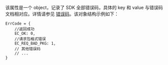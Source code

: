该属性是一个 object，记录了 SDK 全部错误码，具体的 key 和 value 与错误码文档相对应。详情请参见 [错误码](https://cloud.tencent.com/document/product/1038/33317)。该对象结构示例如下：
```
ErrCode = {
	//返回成功
	EC_OK: 0,
	//请求包格式错误
	EC_REQ_BAD_PKG: 1,
	// 其他错误码
	// ...
}
```


